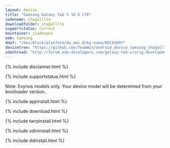 ```yaml
---
layout: device
title: "Samsung Galaxy Tab S 10.5 LTE"
codename: chagalllte
downloadfolder: chagalllte
supportstatus: Current
maintainer: jcadduono
oem: Samsung
ddof: "/dev/block/platform/dw_mmc.0/by-name/RECOVERY"
devicetree: "https://github.com/TeamWin/android_device_samsung_chagalllte"
xdathread: "http://forum.xda-developers.com/galaxy-tab-s/orig-development/recovery-twrp-2-7-1-0-touch-recovery-t2817100"
---
```


{% include disclaimer.html %}

{% include supportstatus.html %}

<p class="text">Note: Exynos models only. Your device model will be determined from your bootloader version.</p>

{% include appinstall.html %}

{% include download.html %}

{% include twrpinstall.html %}

{% include odininstall.html %}

{% include ddinstall.html %}
